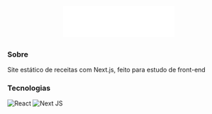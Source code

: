 <h1 align="center"><img alt="Receitas" src="out/img/logo.svg" width="50%" /></h1>

<h3>Sobre</h3>
<p>Site estático de receitas com Next.js, feito para estudo de front-end</p>

<h3>Tecnologias</h3>

![React](https://img.shields.io/badge/react-%2320232a.svg?style=for-the-badge&logo=react&logoColor=%2361DAFB)
![Next JS](https://img.shields.io/badge/Next-black?style=for-the-badge&logo=next.js&logoColor=white)
